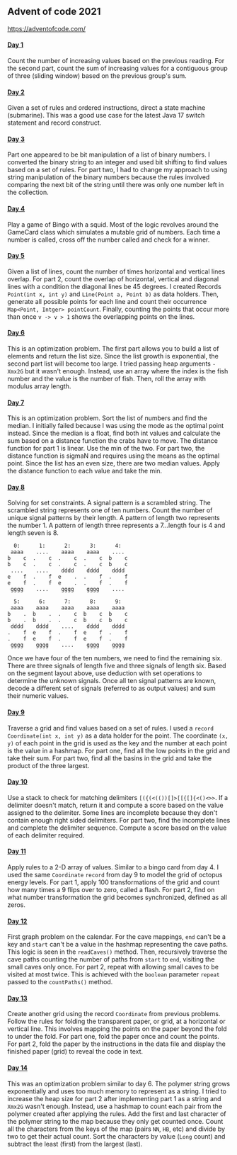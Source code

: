 ## Advent of code 2021
https://adventofcode.com/

#### [Day 1](https://github.com/ericbalawejder/advent-of-code/tree/main/src/main/java/aoc/year2021/day1)
Count the number of increasing values based on the previous reading. For the second part, count the sum
of increasing values for a contiguous group of three (sliding window) based on the previous group's sum.


#### [Day 2](https://github.com/ericbalawejder/advent-of-code/tree/main/src/main/java/aoc/year2021/day2)
Given a set of rules and ordered instructions, direct a state machine (submarine). This was a good use 
case for the latest Java 17 switch statement and record construct.


#### [Day 3](https://github.com/ericbalawejder/advent-of-code/tree/main/src/main/java/aoc/year2021/day3)
Part one appeared to be bit manipulation of a list of binary numbers. I converted the binary string to 
an integer and used bit shifting to find values based on a set of rules. For part two, I had to change 
my approach to using string manipulation of the binary numbers because the rules involved comparing
the next bit of the string until there was only one number left in the collection.


#### [Day 4](https://github.com/ericbalawejder/advent-of-code/tree/main/src/main/java/aoc/year2021/day4)
Play a game of Bingo with a squid. Most of the logic revolves around the GameCard class which simulates
a mutable grid of numbers. Each time a number is called, cross off the number called and check for a winner.


#### [Day 5](https://github.com/ericbalawejder/advent-of-code/tree/main/src/main/java/aoc/year2021/day5)
Given a list of lines, count the number of times horizontal and vertical lines overlap. For part 2, count
the overlap of horizontal, vertical and diagonal lines with a condition the diagonal lines be 45 degrees.
I created Records `Point(int x, int y)` and `Line(Point a, Point b)` as data holders. Then, generate all
possible points for each line and count their occurrence `Map<Point, Intger> pointCount`. Finally,
counting the points that occur more than once `v -> v > 1` shows the overlapping points on the lines.


#### [Day 6](https://github.com/ericbalawejder/advent-of-code/tree/main/src/main/java/aoc/year2021/day6)
This is an optimization problem. The first part allows you to build a list of elements and return the list
size. Since the list growth is exponential, the second part list will become too large. I tried passing heap 
arguments `-Xmx2G` but it wasn't enough. Instead, use an array where the index is the fish number and the 
value is the number of fish. Then, roll the array with modulus array length.


#### [Day 7](https://github.com/ericbalawejder/advent-of-code/tree/main/src/main/java/aoc/year2021/day7)
This is an optimization problem. Sort the list of numbers and find the median. I initially failed because
I was using the mode as the optimal point instead. Since the median is a float, find both int values and
calculate the sum based on a distance function the crabs have to move. The distance function for part 1 is
linear. Use the min of the two. For part two, the distance function is sigmaN and requires using the means
as the optimal point. Since the list has an even size, there are two median values. Apply the distance
function to each value and take the min.


#### [Day 8](https://github.com/ericbalawejder/advent-of-code/tree/main/src/main/java/aoc/year2021/day8)
Solving for set constraints. A signal pattern is a scrambled string. The scrambled string represents one of 
ten numbers. Count the number of unique signal patterns by their length. A pattern of length two represents 
the number 1. A pattern of length three represents a 7...length four is 4 and length seven is 8.
```
  0:      1:      2:      3:      4:
 aaaa    ....    aaaa    aaaa    ....
b    c  .    c  .    c  .    c  b    c
b    c  .    c  .    c  .    c  b    c
 ....    ....    dddd    dddd    dddd
e    f  .    f  e    .  .    f  .    f
e    f  .    f  e    .  .    f  .    f
 gggg    ....    gggg    gggg    ....

  5:      6:      7:      8:      9:
 aaaa    aaaa    aaaa    aaaa    aaaa
b    .  b    .  .    c  b    c  b    c
b    .  b    .  .    c  b    c  b    c
 dddd    dddd    ....    dddd    dddd
.    f  e    f  .    f  e    f  .    f
.    f  e    f  .    f  e    f  .    f
 gggg    gggg    ....    gggg    gggg
```
Once we have four of the ten numbers, we need to find the remaining six. There are three signals of 
length five and three signals of length six. Based on the segment layout above, use deduction with 
set operations to determine the unknown signals. Once all ten signal patterns are known, decode
a different set of signals (referred to as output values) and sum their numeric values.


#### [Day 9](https://github.com/ericbalawejder/advent-of-code/tree/main/src/main/java/aoc/year2021/day9)
Traverse a grid and find values based on a set of rules. I used a `record` `Coordinate(int x, int y)` 
as a data holder for the point. The coordinate `(x, y)` of each point in the grid is used as the key and 
the number at each point is the value in a hashmap. For part one, find all the low points in the grid and 
take their sum. For part two, find all the basins in the grid and take the product of the three largest.


#### [Day 10](https://github.com/ericbalawejder/advent-of-code/tree/main/src/main/java/aoc/year2021/day10)
Use a stack to check for matching delimiters `[({(<(())[]>[[{[]{<()<>>`. If a delimiter doesn't match, 
return it and compute a score based on the value assigned to the delimiter. Some lines are incomplete
because they don't contain enough right sided delimiters. For part two, find the incomplete lines and 
complete the delimiter sequence. Compute a score based on the value of each delimiter required.


#### [Day 11](https://github.com/ericbalawejder/advent-of-code/tree/main/src/main/java/aoc/year2021/day11)
Apply rules to a 2-D array of values. Similar to a bingo card from day 4. I used the same `Coordinate`
`record` from day 9 to model the grid of octopus energy levels. For part 1, apply 100 transformations
of the grid and count how many times a 9 flips over to zero, called a flash. For part 2, find on what
number transformation the grid becomes synchronized, defined as all zeros.


#### [Day 12](https://github.com/ericbalawejder/advent-of-code/tree/main/src/main/java/aoc/year2021/day12)
First graph problem on the calendar. For the cave mappings, `end` can't be a key and `start` can't be a value 
in the hashmap representing the cave paths. This logic is seen in the `readCaves()` method. Then, recursively
traverse the cave paths counting the number of paths from `start` to `end`, visiting the small caves only once.
For part 2, repeat with allowing small caves to be visited at most twice. This is achieved with the `boolean`
parameter `repeat` passed to the `countPaths()` method.


#### [Day 13](https://github.com/ericbalawejder/advent-of-code/tree/main/src/main/java/aoc/year2021/day13)
Create another grid using the record `Coordinate` from previous problems. Follow the rules for folding the 
transparent paper, or grid, at a horizontal or vertical line. This involves mapping the points on the paper 
beyond the fold to under the fold. For part one, fold the paper once and count the points. For part 2, fold 
the paper by the instructions in the data file and display the finished paper (grid) to reveal the code in 
text.


#### [Day 14](https://github.com/ericbalawejder/advent-of-code/tree/main/src/main/java/aoc/year2021/day14)
This was an optimization problem similar to day 6. The polymer string grows exponentially and uses too much
memory to represent as a string. I tried to increase the heap size for part 2 after implementing part 1 as
a string and `Xmx2G` wasn't enough. Instead, use a hashmap to count each pair from the polymer created after 
applying the rules. Add the first and last character of the polymer string to the map because they only get 
counted once. Count all the characters from the keys of the map (pairs `NN`, `HB`, etc) and divide by two to 
get their actual count. Sort the characters by value (`Long` count) and subtract the least (first) from the 
largest (last).

